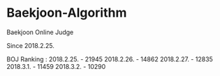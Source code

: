 # Baekjoon-Algorithm

Baekjoon Online Judge

Since 2018.2.25.

BOJ Ranking : 
2018.2.25. - 21945
2018.2.26. - 14862
2018.2.27. - 12835
2018.3.1. - 11459
2018.3.2. - 10290

